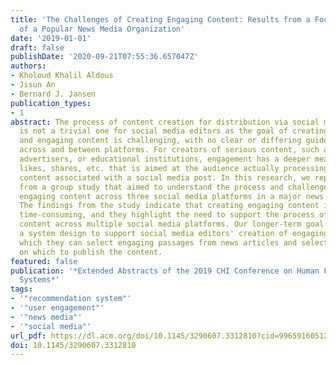 ```yaml
---
title: 'The Challenges of Creating Engaging Content: Results from a Focus Group Study
  of a Popular News Media Organization'
date: '2019-01-01'
draft: false
publishDate: '2020-09-21T07:55:36.657047Z'
authors:
- Kholoud Khalil Aldous
- Jisun An
- Bernard J. Jansen
publication_types:
- 1
abstract: The process of content creation for distribution via social media platforms
  is not a trivial one for social media editors as the goal of creating both serious
  and engaging content is challenging, with no clear or differing guidelines or rules
  across and between platforms. For creators of serious content, such as news organizations,
  advertisers, or educational institutions, engagement has a deeper meaning beyond
  likes, shares, etc. that is aimed at the audience actually processing the underlying
  content associated with a social media post. In this research, we report findings
  from a group study that aimed to understand the process and challenges of creating
  engaging content across three social media platforms in a major news organization.
  The findings from the study indicate that creating engaging content is effort- and
  time-consuming, and they highlight the need to support the process of creating engaging
  content across multiple social media platforms. Our longer-term goal is to develop
  a system design to support social media editors' creation of engaging content with
  which they can select engaging passages from news articles and select platforms
  on which to publish the content.
featured: false
publication: '*Extended Abstracts of the 2019 CHI Conference on Human Factors in Computing
  Systems*'
tags:
- '"recommendation system"'
- '"user engagement"'
- '"news media"'
- '"social media"'
url_pdf: https://dl.acm.org/doi/10.1145/3290607.3312810?cid=99659160512
doi: 10.1145/3290607.3312810
---
```



